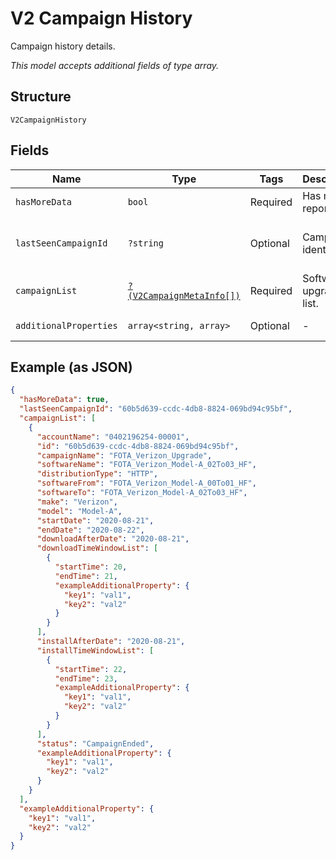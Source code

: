 
# V2 Campaign History

Campaign history details.

*This model accepts additional fields of type array.*

## Structure

`V2CampaignHistory`

## Fields

| Name | Type | Tags | Description | Getter | Setter |
|  --- | --- | --- | --- | --- | --- |
| `hasMoreData` | `bool` | Required | Has more report flag. | getHasMoreData(): bool | setHasMoreData(bool hasMoreData): void |
| `lastSeenCampaignId` | `?string` | Optional | Campaign identifier. | getLastSeenCampaignId(): ?string | setLastSeenCampaignId(?string lastSeenCampaignId): void |
| `campaignList` | [`?(V2CampaignMetaInfo[])`](../../doc/models/v2-campaign-meta-info.md) | Required | Software upgrade list. | getCampaignList(): ?array | setCampaignList(?array campaignList): void |
| `additionalProperties` | `array<string, array>` | Optional | - | findAdditionalProperty(string key): array | additionalProperty(string key, array value): void |

## Example (as JSON)

```json
{
  "hasMoreData": true,
  "lastSeenCampaignId": "60b5d639-ccdc-4db8-8824-069bd94c95bf",
  "campaignList": [
    {
      "accountName": "0402196254-00001",
      "id": "60b5d639-ccdc-4db8-8824-069bd94c95bf",
      "campaignName": "FOTA_Verizon_Upgrade",
      "softwareName": "FOTA_Verizon_Model-A_02To03_HF",
      "distributionType": "HTTP",
      "softwareFrom": "FOTA_Verizon_Model-A_00To01_HF",
      "softwareTo": "FOTA_Verizon_Model-A_02To03_HF",
      "make": "Verizon",
      "model": "Model-A",
      "startDate": "2020-08-21",
      "endDate": "2020-08-22",
      "downloadAfterDate": "2020-08-21",
      "downloadTimeWindowList": [
        {
          "startTime": 20,
          "endTime": 21,
          "exampleAdditionalProperty": {
            "key1": "val1",
            "key2": "val2"
          }
        }
      ],
      "installAfterDate": "2020-08-21",
      "installTimeWindowList": [
        {
          "startTime": 22,
          "endTime": 23,
          "exampleAdditionalProperty": {
            "key1": "val1",
            "key2": "val2"
          }
        }
      ],
      "status": "CampaignEnded",
      "exampleAdditionalProperty": {
        "key1": "val1",
        "key2": "val2"
      }
    }
  ],
  "exampleAdditionalProperty": {
    "key1": "val1",
    "key2": "val2"
  }
}
```


